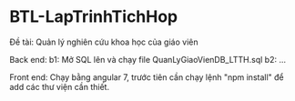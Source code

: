 # BTL-LapTrinhTichHop
Đề tài: Quản lý nghiên cứu khoa học của giáo viên

Back end:
  b1: Mở SQL lên và chạy file QuanLyGiaoVienDB_LTTH.sql
  b2: ...
  
 Front end: 
  Chạy bằng angular 7, trước tiên cần chạy lệnh "npm install" để add các thư viện cần thiết.
